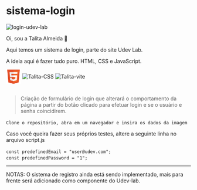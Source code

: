 # sistema-login

![login-udev-lab](https://github.com/user-attachments/assets/a88c9e44-9799-4f76-ae68-53b2948a27dd)

Oi, sou a Talita Almeida 👋

Aqui temos um sistema de login, parte do site Udev Lab.

A ideia aqui é fazer tudo puro. HTML, CSS e JavaScript.

<div align="left">
    <img align="center" alt="Talita-HTML" height="40" width="40" src="https://raw.githubusercontent.com/devicons/devicon/master/icons/html5/html5-original.svg">
    <img align="center" alt="Talita-CSS" height="35" width="45" img src="https://cdn.jsdelivr.net/gh/devicons/devicon@latest/icons/css3/css3-original.svg" />
    <img align="center" alt="Talita-vite" height="35" width="45" img src="https://cdn.jsdelivr.net/gh/devicons/devicon@latest/icons/javascript/javascript-original.svg"/> 
</div> 
<br>

> Criação de formulário de login que alterará o comportamento da página a partir do botão clicado para efetuar login e se o usuário e senha coincidirem.

`Clone o repositório, abra em um navegador e insira os dados da imagem`

Caso você queira fazer seus próprios testes, altere a seguinte linha no arquivo script.js

`const predefinedEmail = "user@udev.com";`<br>
`const predefinedPassword = "1";`

---
NOTAS: O sistema de registro ainda está sendo implementado, mais para frente será adicionado como componente do Udev-lab.
